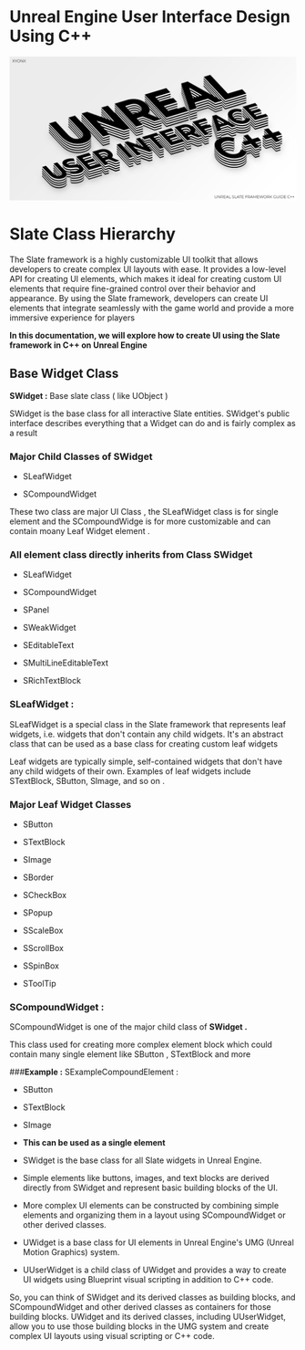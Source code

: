 # Unreal Engine User Interface Design Using C++
![](Images/Unreal_UI_1200x600.png)
# Slate Class Hierarchy

  

The Slate framework is a highly customizable UI toolkit that allows developers to create complex UI layouts with ease. It provides a low-level API for creating UI elements, which makes it ideal for creating custom UI elements that require fine-grained control over their behavior and appearance. By using the Slate framework, developers can create UI elements that integrate seamlessly with the game world and provide a more immersive experience for players

  

**In this documentation, we will explore how to create UI using the Slate framework in C++ on Unreal Engine**

  ## Base Widget Class

**SWidget :** Base slate class ( like UObject )

  

SWidget is the base class for all interactive Slate entities. SWidget's public interface describes everything that a Widget can do and is fairly complex as a result

  

  

### Major Child Classes of **SWidget**

  

- SLeafWidget

- SCompoundWidget

  

These two class are major UI Class , the SLeafWidget class is for single element and the SCompoundWidge is for more customizable and can contain moany Leaf Widget element .

  

### All element class directly inherits from Class **SWidget**

- SLeafWidget

- SCompoundWidget

- SPanel

- SWeakWidget

- SEditableText

- SMultiLineEditableText

- SRichTextBlock

  

### **SLeafWidget :**

  

SLeafWidget is a special class in the Slate framework that represents leaf widgets, i.e. widgets that don't contain any child widgets. It's an abstract class that can be used as a base class for creating custom leaf widgets

  

Leaf widgets are typically simple, self-contained widgets that don't have any child widgets of their own. Examples of leaf widgets include STextBlock, SButton, SImage, and so on .

  

### Major Leaf Widget Classes

  

- SButton

- STextBlock

- SImage

- SBorder

- SCheckBox

- SPopup

- SScaleBox

- SScrollBox

- SSpinBox

- SToolTip

  

### **SCompoundWidget :**

  

SCompoundWidget is one of the major child class of **SWidget .**

  

This class used for creating more complex element block which could contain many single element like SButton , STextBlock and more

  

###**Example :** SExampleCompoundElement :

  

- SButton

- STextBlock

- SImage

- **This can be used as a single element**

- SWidget is the base class for all Slate widgets in Unreal Engine.

- Simple elements like buttons, images, and text blocks are derived directly from SWidget and represent basic building blocks of the UI.

- More complex UI elements can be constructed by combining simple elements and organizing them in a layout using SCompoundWidget or other derived classes.

- UWidget is a base class for UI elements in Unreal Engine's UMG (Unreal Motion Graphics) system.

- UUserWidget is a child class of UWidget and provides a way to create UI widgets using Blueprint visual scripting in addition to C++ code.

  

So, you can think of SWidget and its derived classes as building blocks, and SCompoundWidget and other derived classes as containers for those building blocks. UWidget and its derived classes, including UUserWidget, allow you to use those building blocks in the UMG system and create complex UI layouts using visual scripting or C++ code.
